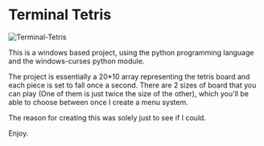 # Terminal Tetris
![Terminal-Tetris](https://i.imgur.com/7E2oHI3.png)

This is a windows based project, using the python programming language and the windows-curses python module.

The project is essentially a 20*10 array representing the tetris board and each piece is set to fall once a second.
There are 2 sizes of board that you can play (One of them is just twice the size of the other), which you'll be able 
to choose between once I create a menu system.

The reason for creating this was solely just to see if I could.

Enjoy.
